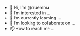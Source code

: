 - 👋 Hi, I’m @truemma
- 👀 I’m interested in ...
- 🌱 I’m currently learning ...
- 💞️ I’m looking to collaborate on ...
- 📫 How to reach me ...

<!---
truemma/truemma is a ✨ special ✨ repository because its `README.md` (this file) appears on your GitHub profile.
You can click the Preview link to take a look at your changes.
--->
